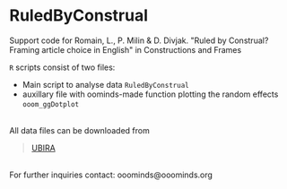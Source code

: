# RuledByConstrual

Support code for Romain, L., P. Milin & D. Divjak. "Ruled by Construal? Framing article choice in English" in Constructions and Frames

`R` scripts consist of two files:

+ Main script to analyse data						`RuledByConstrual`
+ auxillary file with oominds-made function plotting the random effects
  													`ooom_ggDotplot`
<br>
All data files can be downloaded from

> [UBIRA](http://edata.bham.ac.uk/878/)

<br>
For further inquiries contact: ooominds@ooominds.org
